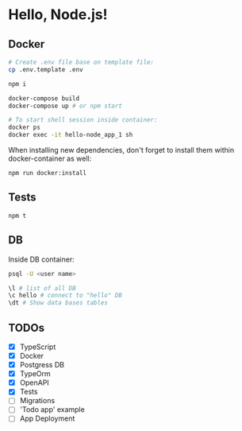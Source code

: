 # Hello, Node.js!

## Docker

```Bash
# Create .env file base on template file:
cp .env.template .env

npm i

docker-compose build
docker-compose up # or npm start

# To start shell session inside container:
docker ps
docker exec -it hello-node_app_1 sh
```

When installing new dependencies, don't forget to install them within docker-container as well:

```
npm run docker:install
```

## Tests

```
npm t
```

## DB

Inside DB container:

```Bash
psql -U <user name>

\l # list of all DB
\c hello # connect to "hello" DB
\dt # Show data bases tables
```

## TODOs

- [x] TypeScript
- [x] Docker
- [x] Postgress DB
- [x] TypeOrm
- [x] OpenAPI
- [x] Tests
- [ ] Migrations
- [ ] 'Todo app' example
- [ ] App Deployment
